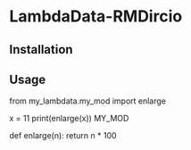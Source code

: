 # LambdaData-RMDircio

## Installation


## Usage

from my_lambdata.my_mod import enlarge

x = 11
print(enlarge(x))
MY_MOD

def enlarge(n):
    return n * 100